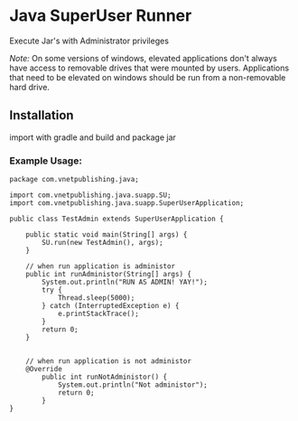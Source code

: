 # Java SuperUser Runner
Execute Jar's with Administrator privileges

*Note:* On some versions of windows, elevated applications don't always have access to 
removable drives that were mounted by users. Applications that need to be elevated on windows
should be run from a non-removable hard drive. 

## Installation

import with gradle and build and package jar



### Example Usage:

```
package com.vnetpublishing.java;

import com.vnetpublishing.java.suapp.SU;
import com.vnetpublishing.java.suapp.SuperUserApplication;

public class TestAdmin extends SuperUserApplication {
	
	public static void main(String[] args) {
		SU.run(new TestAdmin(), args);
	}
	
	// when run application is administor
	public int runAdministor(String[] args) {
		System.out.println("RUN AS ADMIN! YAY!");
		try {
			Thread.sleep(5000);
		} catch (InterruptedException e) {
			e.printStackTrace();
		}
		return 0;
	}
	
	
	// when run application is not administor
	@Override
        public int runNotAdministor() {
            System.out.println("Not administor");
            return 0;
        }
}


```
